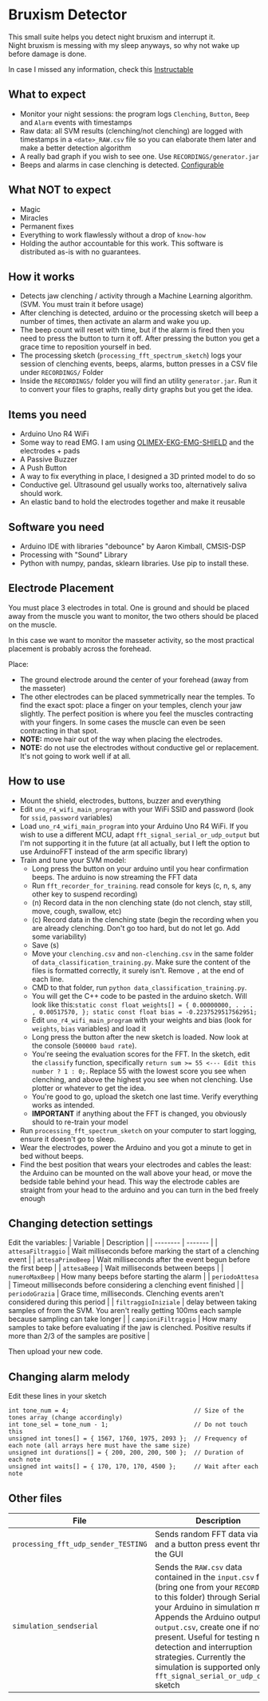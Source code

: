 # Bruxism Detector
This small suite helps you detect night bruxism and interrupt it.</br>Night bruxism is messing with my sleep anyways, so why not wake up before damage is done.

In case I missed any information, check this [Instructable](https://www.instructables.com/Anti-Bruxism-Device-arduino-Based/)

## **What to expect**
- Monitor your night sessions: the program logs `Clenching`, `Button`, `Beep` and `Alarm` events with timestamps
- Raw data: all SVM results (clenching/not clenching) are logged with timestamps in a `<date>_RAW.csv` file so you can elaborate them later and make a better detection algorithm
- A really bad graph if you wish to see one. Use `RECORDINGS/generator.jar`
- Beeps and alarms in case clenching is detected. [Configurable](https://github.com/LollosoSi/bruxism-detector#changing-detection-settings)

## What **NOT** to expect
- Magic
- Miracles
- Permanent fixes
- Everything to work flawlessly without a drop of `know-how`
- Holding the author accountable for this work. This software is distributed as-is with no guarantees.

## **How it works**
- Detects jaw clenching / activity through a Machine Learning algorithm. (SVM. You must train it before usage)
- After clenching is detected, arduino or the processing sketch will beep a number of times, then activate an alarm and wake you up.
- The beep count will reset with time, but if the alarm is fired then you need to press the button to turn it off. After pressing the button you get a grace time to reposition yourself in bed.
- The processing sketch (`processing_fft_spectrum_sketch`) logs your session of clenching events, beeps, alarms, button presses in a CSV file under `RECORDINGS/` Folder
- Inside the `RECORDINGS/` folder you will find an utility `generator.jar`. Run it to convert your files to graphs, really dirty graphs but you get the idea.

## **Items you need**
- Arduino Uno R4 WiFi
- Some way to read EMG. I am using [OLIMEX-EKG-EMG-SHIELD](https://www.olimex.com/Products/Duino/Shields/SHIELD-EKG-EMG/open-source-hardware) and the electrodes + pads
- A Passive Buzzer
- A Push Button
- A way to fix everything in place, I designed a 3D printed model to do so
- Conductive gel. Ultrasound gel usually works too, alternatively saliva should work.
- An elastic band to hold the electrodes together and make it reusable

## **Software you need**
- Arduino IDE with libraries "debounce" by Aaron Kimball, CMSIS-DSP
- Processing with "Sound" Library
- Python with numpy, pandas, sklearn libraries. Use pip to install these.

## **Electrode Placement**
You must place 3 electrodes in total. One is ground and should be placed away from the muscle you want to monitor, the two others should be placed on the muscle.

In this case we want to monitor the masseter activity, so the most practical placement is probably across the forehead. 

Place:
- The ground electrode around the center of your forehead (away from the masseter)
- The other electrodes can be placed symmetrically near the temples. To find the exact spot: place a finger on your temples, clench your jaw slightly. The perfect position is where you feel the muscles contracting with your fingers. In some cases the muscle can even be seen contracting in that spot.
- **NOTE:** move hair out of the way when placing the electrodes.
- **NOTE:** do not use the electrodes without conductive gel or replacement. It's not going to work well if at all.

## **How to use**
- Mount the shield, electrodes, buttons, buzzer and everything
- Edit `uno_r4_wifi_main_program` with your WiFi SSID and password (look for `ssid`, `password` variables)
- Load `uno_r4_wifi_main_program` into your Arduino Uno R4 WiFi. If you wish to use a different MCU, adapt `fft_signal_serial_or_udp_output` but I'm not supporting it in the future (at all actually, but I left the option to use ArduinoFFT instead of the arm specific library)
- Train and tune your SVM model:
  - Long press the button on your arduino until you hear confirmation beeps. The arduino is now streaming the FFT data
  - Run `fft_recorder_for_training`. read console for keys (c, n, s, any other key to suspend recording)
  - (n) Record data in the non clenching state (do not clench, stay still, move, cough, swallow, etc)
  - (c) Record data in the clenching state (begin the recording when you are already clenching. Don't go too hard, but do not let go. Add some variability)
  - Save (s)
  - Move your `clenching.csv` and `non-clenching.csv` in the same folder of `data_classification_training.py`. Make sure the content of the files is formatted correctly, it surely isn't. Remove `,` at the end of each line.
  - CMD to that folder, run `python data_classification_training.py`.
  - You will get the C++ code to be pasted in the arduino sketch. Will look like this:```static const float weights[] = { 0.00000000, . . . , 0.00517570, };
static const float bias = -0.2237529517562951;```
  - Edit `uno_r4_wifi_main_program` with your weights and bias (look for `weights`, `bias` variables) and load it
  - Long press the button after the new sketch is loaded. Now look at the console (`500000 baud rate`).
  - You're seeing the evaluation scores for the FFT. In the sketch, edit the `classify` function, specifically `return sum >= 55 <--- Edit this number ? 1 : 0;`. Replace 55 with the lowest score you see when clenching, and above the highest you see when not clenching. Use plotter or whatever to get the idea.
  - You're good to go, upload the sketch one last time. Verify everything works as intended.
  - **IMPORTANT** if anything about the FFT is changed, you obviously should to re-train your model
- Run `processing_fft_spectrum_sketch` on your computer to start logging, ensure it doesn't go to sleep.
- Wear the electrodes, power the Arduino and you got a minute to get in bed without beeps.
- Find the best position that wears your electrodes and cables the least: the Arduino can be mounted on the wall above your head, or move the bedside table behind your head. This way the electrode cables are straight from your head to the arduino and you can turn in the bed freely enough

## **Changing detection settings**

Edit the variables:
| Variable    | Description |
| -------- | ------- |
|  `attesaFiltraggio`  |  Wait milliseconds before marking the start of a clenching event  |
| `attesaPrimoBeep` |  Wait milliseconds after the event begun before the first beep    |
| `attesaBeep`    |  Wait milliseconds between beeps   |
|  `numeroMaxBeep`  |  How many beeps before starting the alarm   |
|  `periodoAttesa`  |  Timeout milliseconds before considering a clenching event finished  |
|  `periodoGrazia`  |  Grace time, milliseconds. Clenching events aren't considered during this period   |
|  `filtraggioIniziale`  |  delay between taking samples of from the SVM. You aren't really getting 100ms each sample because sampling can take longer   |
|  `campioniFiltraggio`  |  How many samples to take before evaluating if the jaw is clenched. Positive results if more than 2/3 of the samples are positive  |

Then upload your new code.

## **Changing alarm melody**
Edit these lines in your sketch
```
int tone_num = 4;                                   // Size of the tones array (change accordingly)
int tone_sel = tone_num - 1;                        // Do not touch this
unsigned int tones[] = { 1567, 1760, 1975, 2093 };  // Frequency of each note (all arrays here must have the same size)
unsigned int durations[] = { 200, 200, 200, 500 };  // Duration of each note
unsigned int waits[] = { 170, 170, 170, 4500 };     // Wait after each note
```

## **Other files**
| File    | Description |
| -------- | ------- |
|  `processing_fft_udp_sender_TESTING`  |  Sends random FFT data via UDP and a button press event through the GUI  |
| `simulation_sendserial` |  Sends the `RAW.csv` data contained in the `input.csv` file (bring one from your `RECORDINGS/` to this folder) through Serial to your Arduino in simulation mode. Appends the Arduino output to `output.csv`, create one if not present. Useful for testing new detection and interruption strategies. Currently the simulation is supported only in `fft_signal_serial_or_udp_output` sketch  |


